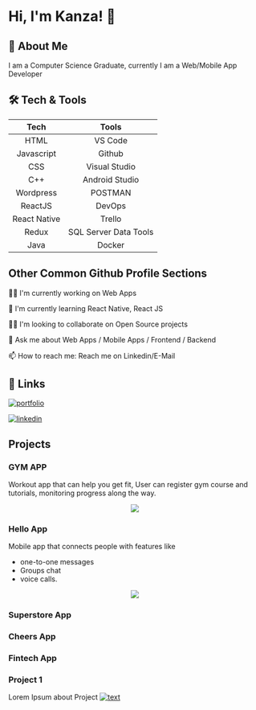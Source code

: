 
# Hi, I'm Kanza! 👋


## 🚀 About Me

I am a Computer Science Graduate, 
currently I am a Web/Mobile App Developer
## 🛠 Tech & Tools

<div align="center">

|Tech|Tools|
|:--:|:--:|
|HTML|VS Code|
|Javascript|Github|
|CSS|Visual Studio|
|C++|Android Studio|
|Wordpress|POSTMAN|
|ReactJS|DevOps|
|React Native|Trello|
|Redux|SQL Server Data Tools|
|Java|Docker|

</div>


## Other Common Github Profile Sections

👩‍💻 I'm currently working on Web Apps

🧠 I'm currently learning React Native, React JS

👯‍♀️ I'm looking to collaborate on Open Source projects

💬 Ask me about Web Apps / Mobile Apps / Frontend / Backend

📫 How to reach me: Reach me on Linkedin/E-Mail


## 🔗 Links

[![portfolio](https://img.shields.io/badge/my_portfolio-000?style=for-the-badge&logo=ko-fi&logoColor=white)](https://www.github.com/kanza-shahid-dev/)
       
[![linkedin](https://img.shields.io/badge/linkedin-0A66C2?style=for-the-badge&logo=linkedin&logoColor=white)](https://www.linkedin.com/in/kanza-shahid-13570a1ab/)

## Projects

### GYM APP

Workout app that can help you get fit, User can register gym course and tutorials, monitoring progress along the way.

<p align="center" width="100%">
    <img  src="https://user-images.githubusercontent.com/90906602/165292063-32029040-5025-4b73-984e-68ee0ad26b22.png">
</p>

### Hello App

Mobile app that connects people with features like 
- one-to-one messages
- Groups chat
- voice calls.

<p align="center" width="100%" height="100">
    <img  src="https://user-images.githubusercontent.com/90906602/165294246-dda31661-9fab-4cd0-9dcc-af820fd9598d.png">
</p>

### Superstore App


### Cheers App


### Fintech App


### Project 1

Lorem Ipsum about Project
[![text](https://img-link/)](https://link-on-click)
